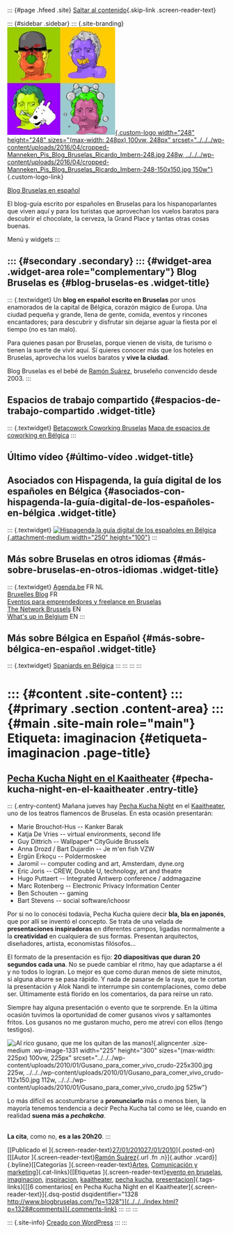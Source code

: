 ::: {#page .hfeed .site}
[Saltar al contenido](index.html#content){.skip-link
.screen-reader-text}

::: {#sidebar .sidebar}
::: {.site-branding}
[![](../../../wp-content/uploads/2016/04/cropped-Manneken_Pis_Blog_Bruselas_Ricardo_Imbern-248.jpg){.custom-logo
width="248" height="248" sizes="(max-width: 248px) 100vw, 248px"
srcset="../../../wp-content/uploads/2016/04/cropped-Manneken_Pis_Blog_Bruselas_Ricardo_Imbern-248.jpg 248w, ../../../wp-content/uploads/2016/04/cropped-Manneken_Pis_Blog_Bruselas_Ricardo_Imbern-248-150x150.jpg 150w"}](../../../index.html){.custom-logo-link}

[Blog Bruselas en español](../../../index.html)

El blog-guía escrito por españoles en Bruselas para los hispanoparlantes
que viven aquí y para los turistas que aprovechan los vuelos baratos
para descubrir el chocolate, la cerveza, la Grand Place y tantas otras
cosas buenas.

Menú y widgets
:::

::: {#secondary .secondary}
::: {#widget-area .widget-area role="complementary"}
Blog Bruselas es {#blog-bruselas-es .widget-title}
----------------

::: {.textwidget}
Un **blog en español escrito en Bruselas** por unos enamorados de la
capital de Bélgica, corazón mágico de Europa. Una ciudad pequeña y
grande, llena de gente, comida, eventos y rincones encantadores; para
descubrir y disfrutar sin dejarse aguar la fiesta por el tiempo (no es
tan malo).

Para quienes pasan por Bruselas, porque vienen de visita, de turismo o
tienen la suerte de vivir aquí. Sí quieres conocer más que los hoteles
en Bruselas, aprovecha los vuelos baratos y **vive la ciudad**.

Blog Bruselas es el bebé de [Ramón Suárez](http://www.ramonsuarez.com),
bruseleño convencido desde 2003.
:::

Espacios de trabajo compartido {#espacios-de-trabajo-compartido .widget-title}
------------------------------

::: {.textwidget}
[Betacowork Coworking Bruselas](http://www.betacowork.com) [Mapa de
espacios de coworking en Bélgica](http://coworkingbelgium.com)
:::

Último vídeo {#último-vídeo .widget-title}
------------

Asociados con Hispagenda, la guía digital de los españoles en Bélgica {#asociados-con-hispagenda-la-guía-digital-de-los-españoles-en-bélgica .widget-title}
---------------------------------------------------------------------

::: {.textwidget}
[![Hispagenda,la guía digital de los españoles en
Bélgica](../../../wp-content/uploads/2010/04/Hispagenda-250px.gif "Hispagenda, la guía digital de los españoles en Bélgica"){.attachment-medium
width="250" height="100"}](http://www.hispagenda.com)
:::

Más sobre Bruselas en otros idiomas {#más-sobre-bruselas-en-otros-idiomas .widget-title}
-----------------------------------

::: {.textwidget}
[Agenda.be](http://www.agenda.be) FR NL\
[Bruxelles Blog](http://www.bxlblog.be/) FR\
[Eventos para emprendedores y freelance en
Bruselas](http://www.betacowork.com/events/)\
[The Network
Brussels](http://groups.yahoo.com/group/TheNetworkBrussels/) EN\
[What\'s up in Belgium](http://www.whatsupin.be/) EN
:::

Más sobre Bélgica en Español {#más-sobre-bélgica-en-español .widget-title}
----------------------------

::: {.textwidget}
[Spaniards en Bélgica](http://www.spaniards.es/paises/belgica)
:::
:::
:::
:::

::: {#content .site-content}
::: {#primary .section .content-area}
::: {#main .site-main role="main"}
Etiqueta: imaginacion {#etiqueta-imaginacion .page-title}
=====================

[Pecha Kucha Night en el Kaaitheater](../../../index.html?p=1328) {#pecha-kucha-night-en-el-kaaitheater .entry-title}
-----------------------------------------------------------------

::: {.entry-content}
Mañana jueves hay [Pecha Kucha
Night](http://http://pechakucha.architempo.net/ "PechaKucha, presentaciones en directo para abrirte de miras")
en el
[Kaaitheater](http://maps.google.com/maps?f=q&source=s_q&hl=fr&geocode=&q=kaaitheater&sll=50.846281,4.354727&sspn=0.306954,0.891953&ie=UTF8&hq=kaaitheater&hnear=&z=11&iwloc=A&cid=17701009143927871726 "Teatro flamenco de Bruselas, Kaaitheater"),
uno de los teatros flamencos de Bruselas. En esta ocasión presentarán:

-   Marie Brouchot-Hus -- Kanker Barak
-   Katja De Vries -- virtual environments, second life
-   Guy Dittrich -- Wallpaper\* CityGuide Brussels
-   Anna Drozd / Bart Dujardin -- Je m'en fish VZW
-   Ergün Erkoçu -- Poldermoskee
-   Jaromil -- computer coding and art, Amsterdam, dyne.org
-   Eric Joris -- CREW, Double U, technology, art and theatre
-   Hugo Puttaert -- Integrated Antwerp conference / addmagazine
-   Marc Rotenberg -- Electronic Privacy Information Center
-   Ben Schouten -- gaming
-   Bart Stevens -- social software/ichoosr

Por si no lo conocési todavía, Pecha Kucha quiere decir **bla, bla en
japonés**, que por allí se inventó el concepto. Se trata de una velada
de **presentaciones inspiradoras** en diferentes campos, ligadas
normalmente a la **creatividad** en cualquiera de sus formas. Presentan
arquitectos, diseñadores, artista, economistas filósofos...

El formato de la presentación es fijo: **20 diapositivas que duran 20
segundos cada una**. No se puede cambiar el ritmo, hay que adaptarse a
él y no todos lo logran. Lo mejor es que como duran menos de siete
minutos, si alguna aburre se pasa rápido. Y nada de pasarse de la raya,
que te cortan la presentación y Alok Nandi te interrumpe sin
contemplaciones, como debe ser. Últimamente está florido en los
comentarios, da para reírse un rato.

Siempre hay alguna presentación o evento que te sorprende. En la última
ocasión tuvimos la oportunidad de comer gusanos vivos y saltamontes
fritos. Los gusanos no me gustaron mucho, pero me atreví con ellos
(tengo testigos).

![¡Al rico gusano, que me los quitan de las
manos!](../../../wp-content/uploads/2010/01/Gusano_para_comer_vivo_crudo-225x300.jpg "Gusano_para_comer_vivo_crudo"){.aligncenter
.size-medium .wp-image-1331 width="225" height="300"
sizes="(max-width: 225px) 100vw, 225px"
srcset="../../../wp-content/uploads/2010/01/Gusano_para_comer_vivo_crudo-225x300.jpg 225w, ../../../wp-content/uploads/2010/01/Gusano_para_comer_vivo_crudo-112x150.jpg 112w, ../../../wp-content/uploads/2010/01/Gusano_para_comer_vivo_crudo.jpg 525w"}

Lo más difícil es acostumbrarse a **pronunciarlo** más o menos bien, la
mayoría tenemos tendencia a decir Pecha Kucha tal como se lée, cuando en
realidad **suena más a *pechakcha***.

\
**La cita**, como no, **es a las 20h20**.
:::

[[Publicado el
]{.screen-reader-text}[27/01/201027/01/2010](../../../index.html?p=1328)]{.posted-on}[[[Autor
]{.screen-reader-text}[Ramón
Suárez](../../2010/04/30/index.html?author=2){.url .fn .n}]{.author
.vcard}]{.byline}[[Categorías
]{.screen-reader-text}[Artes](../../category/artes/index.html),
[Comunicación y
marketing](../../category/comunicacion-y-marketing/index.html)]{.cat-links}[[Etiquetas
]{.screen-reader-text}[evento en
bruselas](../evento-en-bruselas/index.html), [imaginacion](index.html),
[inspiracion](../inspiracion/index.html),
[kaaitheater](../kaaitheater/index.html), [pecha
kucha](../pecha-kucha/index.html),
[presentacion](../presentacion/index.html)]{.tags-links}[[[6
comentarios[ en Pecha Kucha Night en el
Kaaitheater]{.screen-reader-text}]{.dsq-postid
dsqidentifier="1328 http://www.blogbruselas.com/?p=1328"}](../../../index.html?p=1328#comments)]{.comments-link}
:::
:::
:::

::: {.site-info}
[Creado con WordPress](https://es.wordpress.org/)
:::
:::
